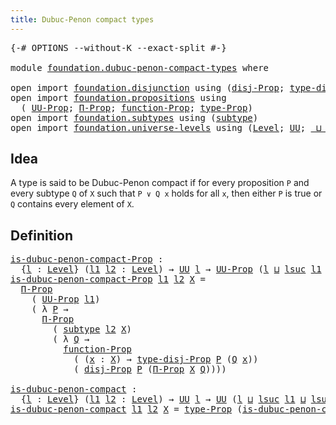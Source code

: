 ```yaml
---
title: Dubuc-Penon compact types
---
```


<pre class="Agda"><a id="51" class="Symbol">{-#</a> <a id="55" class="Keyword">OPTIONS</a> <a id="63" class="Pragma">--without-K</a> <a id="75" class="Pragma">--exact-split</a> <a id="89" class="Symbol">#-}</a>

<a id="94" class="Keyword">module</a> <a id="101" href="foundation.dubuc-penon-compact-types.html" class="Module">foundation.dubuc-penon-compact-types</a> <a id="138" class="Keyword">where</a>

<a id="145" class="Keyword">open</a> <a id="150" class="Keyword">import</a> <a id="157" href="foundation.disjunction.html" class="Module">foundation.disjunction</a> <a id="180" class="Keyword">using</a> <a id="186" class="Symbol">(</a><a id="187" href="foundation.disjunction.html#1135" class="Function">disj-Prop</a><a id="196" class="Symbol">;</a> <a id="198" href="foundation.disjunction.html#1276" class="Function">type-disj-Prop</a><a id="212" class="Symbol">)</a>
<a id="214" class="Keyword">open</a> <a id="219" class="Keyword">import</a> <a id="226" href="foundation.propositions.html" class="Module">foundation.propositions</a> <a id="250" class="Keyword">using</a>
  <a id="258" class="Symbol">(</a> <a id="260" href="foundation-core.propositions.html#1380" class="Function">UU-Prop</a><a id="267" class="Symbol">;</a> <a id="269" href="foundation-core.propositions.html#6681" class="Function">Π-Prop</a><a id="275" class="Symbol">;</a> <a id="277" href="foundation-core.propositions.html#8281" class="Function">function-Prop</a><a id="290" class="Symbol">;</a> <a id="292" href="foundation-core.propositions.html#1482" class="Function">type-Prop</a><a id="301" class="Symbol">)</a>
<a id="303" class="Keyword">open</a> <a id="308" class="Keyword">import</a> <a id="315" href="foundation.subtypes.html" class="Module">foundation.subtypes</a> <a id="335" class="Keyword">using</a> <a id="341" class="Symbol">(</a><a id="342" href="foundation-core.subtypes.html#2198" class="Function">subtype</a><a id="349" class="Symbol">)</a>
<a id="351" class="Keyword">open</a> <a id="356" class="Keyword">import</a> <a id="363" href="foundation.universe-levels.html" class="Module">foundation.universe-levels</a> <a id="390" class="Keyword">using</a> <a id="396" class="Symbol">(</a><a id="397" href="Agda.Primitive.html#597" class="Postulate">Level</a><a id="402" class="Symbol">;</a> <a id="404" href="foundation-core.universe-levels.html#222" class="Primitive">UU</a><a id="406" class="Symbol">;</a> <a id="408" href="Agda.Primitive.html#810" class="Primitive Operator">_⊔_</a><a id="411" class="Symbol">;</a> <a id="413" href="Agda.Primitive.html#780" class="Primitive">lsuc</a><a id="417" class="Symbol">)</a>
</pre>
## Idea

A type is said to be Dubuc-Penon compact if for every proposition `P` and every subtype `Q` of `X` such that `P ∨ Q x` holds for all `x`, then either `P` is true or `Q` contains every element of `X`.

## Definition

<pre class="Agda"><a id="is-dubuc-penon-compact-Prop"></a><a id="657" href="foundation.dubuc-penon-compact-types.html#657" class="Function">is-dubuc-penon-compact-Prop</a> <a id="685" class="Symbol">:</a>
  <a id="689" class="Symbol">{</a><a id="690" href="foundation.dubuc-penon-compact-types.html#690" class="Bound">l</a> <a id="692" class="Symbol">:</a> <a id="694" href="Agda.Primitive.html#597" class="Postulate">Level</a><a id="699" class="Symbol">}</a> <a id="701" class="Symbol">(</a><a id="702" href="foundation.dubuc-penon-compact-types.html#702" class="Bound">l1</a> <a id="705" href="foundation.dubuc-penon-compact-types.html#705" class="Bound">l2</a> <a id="708" class="Symbol">:</a> <a id="710" href="Agda.Primitive.html#597" class="Postulate">Level</a><a id="715" class="Symbol">)</a> <a id="717" class="Symbol">→</a> <a id="719" href="foundation-core.universe-levels.html#222" class="Primitive">UU</a> <a id="722" href="foundation.dubuc-penon-compact-types.html#690" class="Bound">l</a> <a id="724" class="Symbol">→</a> <a id="726" href="foundation-core.propositions.html#1380" class="Function">UU-Prop</a> <a id="734" class="Symbol">(</a><a id="735" href="foundation.dubuc-penon-compact-types.html#690" class="Bound">l</a> <a id="737" href="Agda.Primitive.html#810" class="Primitive Operator">⊔</a> <a id="739" href="Agda.Primitive.html#780" class="Primitive">lsuc</a> <a id="744" href="foundation.dubuc-penon-compact-types.html#702" class="Bound">l1</a> <a id="747" href="Agda.Primitive.html#810" class="Primitive Operator">⊔</a> <a id="749" href="Agda.Primitive.html#780" class="Primitive">lsuc</a> <a id="754" href="foundation.dubuc-penon-compact-types.html#705" class="Bound">l2</a><a id="756" class="Symbol">)</a>
<a id="758" href="foundation.dubuc-penon-compact-types.html#657" class="Function">is-dubuc-penon-compact-Prop</a> <a id="786" href="foundation.dubuc-penon-compact-types.html#786" class="Bound">l1</a> <a id="789" href="foundation.dubuc-penon-compact-types.html#789" class="Bound">l2</a> <a id="792" href="foundation.dubuc-penon-compact-types.html#792" class="Bound">X</a> <a id="794" class="Symbol">=</a>
  <a id="798" href="foundation-core.propositions.html#6681" class="Function">Π-Prop</a>
    <a id="809" class="Symbol">(</a> <a id="811" href="foundation-core.propositions.html#1380" class="Function">UU-Prop</a> <a id="819" href="foundation.dubuc-penon-compact-types.html#786" class="Bound">l1</a><a id="821" class="Symbol">)</a>
    <a id="827" class="Symbol">(</a> <a id="829" class="Symbol">λ</a> <a id="831" href="foundation.dubuc-penon-compact-types.html#831" class="Bound">P</a> <a id="833" class="Symbol">→</a>
      <a id="841" href="foundation-core.propositions.html#6681" class="Function">Π-Prop</a>
        <a id="856" class="Symbol">(</a> <a id="858" href="foundation-core.subtypes.html#2198" class="Function">subtype</a> <a id="866" href="foundation.dubuc-penon-compact-types.html#789" class="Bound">l2</a> <a id="869" href="foundation.dubuc-penon-compact-types.html#792" class="Bound">X</a><a id="870" class="Symbol">)</a>
        <a id="880" class="Symbol">(</a> <a id="882" class="Symbol">λ</a> <a id="884" href="foundation.dubuc-penon-compact-types.html#884" class="Bound">Q</a> <a id="886" class="Symbol">→</a>
          <a id="898" href="foundation-core.propositions.html#8281" class="Function">function-Prop</a>
            <a id="924" class="Symbol">(</a> <a id="926" class="Symbol">(</a><a id="927" href="foundation.dubuc-penon-compact-types.html#927" class="Bound">x</a> <a id="929" class="Symbol">:</a> <a id="931" href="foundation.dubuc-penon-compact-types.html#792" class="Bound">X</a><a id="932" class="Symbol">)</a> <a id="934" class="Symbol">→</a> <a id="936" href="foundation.disjunction.html#1276" class="Function">type-disj-Prop</a> <a id="951" href="foundation.dubuc-penon-compact-types.html#831" class="Bound">P</a> <a id="953" class="Symbol">(</a><a id="954" href="foundation.dubuc-penon-compact-types.html#884" class="Bound">Q</a> <a id="956" href="foundation.dubuc-penon-compact-types.html#927" class="Bound">x</a><a id="957" class="Symbol">))</a>
            <a id="972" class="Symbol">(</a> <a id="974" href="foundation.disjunction.html#1135" class="Function">disj-Prop</a> <a id="984" href="foundation.dubuc-penon-compact-types.html#831" class="Bound">P</a> <a id="986" class="Symbol">(</a><a id="987" href="foundation-core.propositions.html#6681" class="Function">Π-Prop</a> <a id="994" href="foundation.dubuc-penon-compact-types.html#792" class="Bound">X</a> <a id="996" href="foundation.dubuc-penon-compact-types.html#884" class="Bound">Q</a><a id="997" class="Symbol">))))</a>

<a id="is-dubuc-penon-compact"></a><a id="1003" href="foundation.dubuc-penon-compact-types.html#1003" class="Function">is-dubuc-penon-compact</a> <a id="1026" class="Symbol">:</a>
  <a id="1030" class="Symbol">{</a><a id="1031" href="foundation.dubuc-penon-compact-types.html#1031" class="Bound">l</a> <a id="1033" class="Symbol">:</a> <a id="1035" href="Agda.Primitive.html#597" class="Postulate">Level</a><a id="1040" class="Symbol">}</a> <a id="1042" class="Symbol">(</a><a id="1043" href="foundation.dubuc-penon-compact-types.html#1043" class="Bound">l1</a> <a id="1046" href="foundation.dubuc-penon-compact-types.html#1046" class="Bound">l2</a> <a id="1049" class="Symbol">:</a> <a id="1051" href="Agda.Primitive.html#597" class="Postulate">Level</a><a id="1056" class="Symbol">)</a> <a id="1058" class="Symbol">→</a> <a id="1060" href="foundation-core.universe-levels.html#222" class="Primitive">UU</a> <a id="1063" href="foundation.dubuc-penon-compact-types.html#1031" class="Bound">l</a> <a id="1065" class="Symbol">→</a> <a id="1067" href="foundation-core.universe-levels.html#222" class="Primitive">UU</a> <a id="1070" class="Symbol">(</a><a id="1071" href="foundation.dubuc-penon-compact-types.html#1031" class="Bound">l</a> <a id="1073" href="Agda.Primitive.html#810" class="Primitive Operator">⊔</a> <a id="1075" href="Agda.Primitive.html#780" class="Primitive">lsuc</a> <a id="1080" href="foundation.dubuc-penon-compact-types.html#1043" class="Bound">l1</a> <a id="1083" href="Agda.Primitive.html#810" class="Primitive Operator">⊔</a> <a id="1085" href="Agda.Primitive.html#780" class="Primitive">lsuc</a> <a id="1090" href="foundation.dubuc-penon-compact-types.html#1046" class="Bound">l2</a><a id="1092" class="Symbol">)</a>
<a id="1094" href="foundation.dubuc-penon-compact-types.html#1003" class="Function">is-dubuc-penon-compact</a> <a id="1117" href="foundation.dubuc-penon-compact-types.html#1117" class="Bound">l1</a> <a id="1120" href="foundation.dubuc-penon-compact-types.html#1120" class="Bound">l2</a> <a id="1123" href="foundation.dubuc-penon-compact-types.html#1123" class="Bound">X</a> <a id="1125" class="Symbol">=</a> <a id="1127" href="foundation-core.propositions.html#1482" class="Function">type-Prop</a> <a id="1137" class="Symbol">(</a><a id="1138" href="foundation.dubuc-penon-compact-types.html#657" class="Function">is-dubuc-penon-compact-Prop</a> <a id="1166" href="foundation.dubuc-penon-compact-types.html#1117" class="Bound">l1</a> <a id="1169" href="foundation.dubuc-penon-compact-types.html#1120" class="Bound">l2</a> <a id="1172" href="foundation.dubuc-penon-compact-types.html#1123" class="Bound">X</a><a id="1173" class="Symbol">)</a>
</pre>